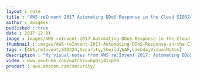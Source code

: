 ```yaml
---
layout : note
title : "AWS reInvent 2017 Automating DDoS Response in the Cloud SID324"
author : awsgeek
published : true
date : 2017-12-01
image : images/AWS-reInvent-2017-Automating-DDoS-Response-in-the-Cloud-SID324_en.jpg
thumbnail : images/AWS-reInvent-2017-Automating-DDoS-Response-in-the-Cloud-SID324-thumbnail_en.jpg
tags : [AWS,reInvent,SID324,Security,Sheild,WAF,Lambda,VisualNotes]
description : "My visual notes from AWS re:Invent 2017: Automating DDoS Response in the Cloud"
video : www.youtube.com/watch?v=6pQ3j4IcpY8
product : aws.amazon.com/security/
---
```

